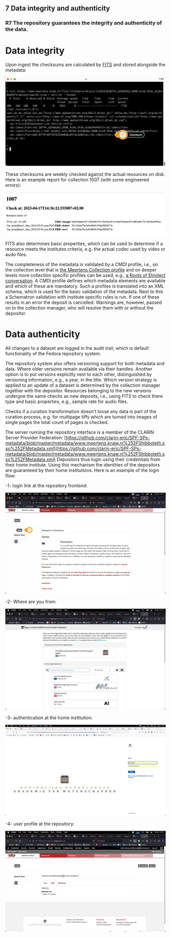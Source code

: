 ## 7 Data integrity and authenticity

### R7 The repository guarantees the integrity and authenticity of the data.

# Data integrity 
<a name="integrity"></a>

Upon ingest the checksums are calculated by [FITS](https://projects.iq.harvard.edu/fits) and stored alongside the metadata:

![checksum](./assets/checksum.png)

These checksums are weekly checked against the actual resources on disk. Here is an example report for collection 1007 (with some engineered errors):

![checksum](./assets/1007-check.png)

FITS also determines basic properties, which can be used to determine if a resource meets the institutes criteria, e.g. the actual codec used by video or audo files.

The completeness of the metadata is validated by a CMDI profile, i.e., on the collection level that is [the Meertens Collection profile](https://menzowindhouwer.github.io/lab/cr2html/#clarin.eu:cr1:p_1440426460262) and on deeper levels more collection specific profiles can be used, e.g., [a Roots of Etnolect conversation](https://menzowindhouwer.github.io/lab/cr2html/#clarin.eu:cr1:p_1454489235460). A CMDI profile defines which metadata elements are available and which of these are mandatory. Such a profiles is translated into an XML schema, which is used for the basic validation of the metadata. Next to this a Schematron validation with institute specific rules is run. If one of these results in an error the deposit is cancelled. Warnings are, however, passed on to the collection manager, who will resolve them with or without the depositor.

# Data authenticity 
<a name="authenticity"></a>

All changes to a dataset are logged in the audit trail, which is default functionality of the Fedora repository system.

The repository system also offers versioning support for both metadata and data. Where older versions remain available via their handles. Another option is to put versions explicitly next to each other, distinguished by versioning information, e.g., a year, in the title.  Which version strategy is applied to an update of a dataset is determined by the collection manager together with the depositor. Resources belonging to the new versions undergoe the same checks as new deposits, i.e., using FITS to check there type and basic properties, e.g., sample rate for audio files.

Checks if a curation transformation doesn't loose any data is part of the curation process, e.g. for multipage tiffs which are turned into images of single pages the total count of pages is checked.

The server running the repository interface is a member of the CLARIN Server Provider Federation: [https://github.com/clarin-eric/SPF-SPs-metadata/blob/master/metadata/www.meertens.knaw.nl%252FShibboleth.sso%252FMetadata.xml](https://github.com/clarin-eric/SPF-SPs-metadata/blob/master/metadata/www.meertens.knaw.nl%252FShibboleth.sso%252FMetadata.xml) Depositors thus login using their credentials from their home institute. Using this mechanism the identities of the depositors are guaranteed by their home institutions. Here is an example of the login flow:

-1- login link at the repository frontend:

![checksum](./assets/login-1.png)

-2- Where are you from:

![checksum](./assets/login-2.png)

-3- authentication at the home institution:

![checksum](./assets/login-3.png)

-4- user profile at the repository:

![checksum](./assets/login-4.png)
